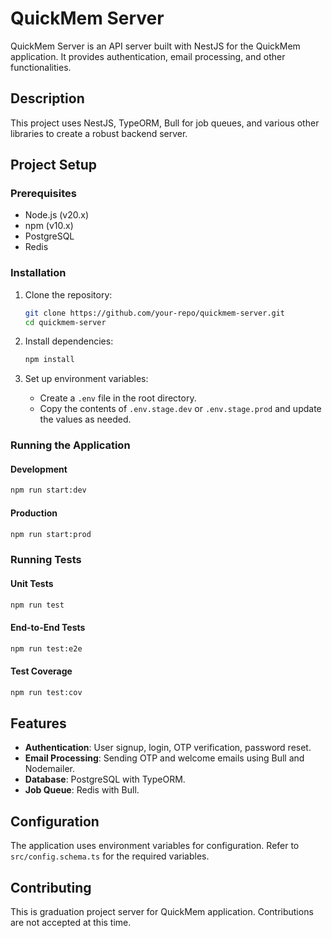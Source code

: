 # QuickMem Server

QuickMem Server is an API server built with NestJS for the QuickMem application. It provides authentication, email
processing, and other functionalities.

## Description

This project uses NestJS, TypeORM, Bull for job queues, and various other libraries to create a robust backend server.

## Project Setup

### Prerequisites

- Node.js (v20.x)
- npm (v10.x)
- PostgreSQL
- Redis

### Installation

1. Clone the repository:

   ```bash
   git clone https://github.com/your-repo/quickmem-server.git
   cd quickmem-server
   ```
2. Install dependencies:

   ```bash
   npm install
   ```
3. Set up environment variables:

    - Create a `.env` file in the root directory.
    - Copy the contents of `.env.stage.dev` or `.env.stage.prod` and update the values as needed.

### Running the Application

#### Development

```bash
npm run start:dev
```

#### Production

```bash
npm run start:prod
```

### Running Tests

#### Unit Tests

```bash
npm run test
```

#### End-to-End Tests

```bash
npm run test:e2e
```

#### Test Coverage

```bash
npm run test:cov
```

## Features

- **Authentication**: User signup, login, OTP verification, password reset.
- **Email Processing**: Sending OTP and welcome emails using Bull and Nodemailer.
- **Database**: PostgreSQL with TypeORM.
- **Job Queue**: Redis with Bull.

## Configuration

The application uses environment variables for configuration. Refer to `src/config.schema.ts` for the required
variables.

## Contributing

This is graduation project server for QuickMem application. Contributions are not accepted at this time.
